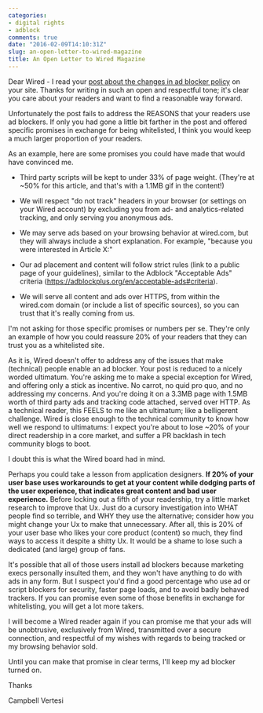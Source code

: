 ```yaml
---
categories:
- digital rights
- adblock
comments: true
date: "2016-02-09T14:10:31Z"
slug: an-open-letter-to-wired-magazine
title: An Open Letter to Wired Magazine
---
```


Dear Wired -
I read your [post about the changes in ad blocker policy](http://www.wired.com/how-wired-is-going-to-handle-ad-blocking/) on your site. Thanks for writing in such an open and respectful tone; it's clear you care about your readers and want to find a reasonable way forward.

Unfortunately the post fails to address the REASONS that your readers use ad blockers. If only you had gone a little bit farther in the post and offered specific promises in exchange for being whitelisted, I think you would keep a much larger proportion of your readers.

As an example, here are some promises you could have made that would have convinced me.

- Third party scripts will be kept to under 33% of page weight. (They're at ~50% for this article, and that's with a 1.1MB gif in the content!)

- We will respect "do not track" headers in your browser (or settings on your Wired account) by excluding you from ad- and analytics-related tracking, and only serving you anonymous ads.

- We may serve ads based on your browsing behavior at wired.com, but they will always include a short explanation. For example, "because you were interested in Article X:"

- Our ad placement and content will follow strict rules (link to a public page of your guidelines), similar to the Adblock "Acceptable Ads" criteria (https://adblockplus.org/en/acceptable-ads#criteria).

- We will serve all content and ads over HTTPS, from within the wired.com domain (or include a list of specific sources), so you can trust that it's really coming from us.

I'm not asking for those specific promises or numbers per se. They're only an example of how you could reassure 20% of your readers that they can trust you as a whitelisted site.

As it is, Wired doesn't offer to address any of the issues that make (technical) people enable an ad blocker. Your post is reduced to a nicely worded ultimatum. You're asking me to make a special exception for Wired, and offering only a stick as incentive. No carrot, no quid pro quo, and no addressing my concerns. And you're doing it on a 3.3MB page with 1.5MB worth of third party ads and tracking code attached, served over HTTP. As a technical reader, this FEELS to me like an ultimatum; like a belligerent challenge. Wired is close enough to the technical community to know how well we respond to ultimatums: I expect you're about to lose ~20% of your direct readership in a core market, and suffer a PR backlash in tech community blogs to boot.

I doubt this is what the Wired board had in mind.

Perhaps you could take a lesson from application designers. **If 20% of your user base uses workarounds to get at your content while dodging parts of the user experience, that indicates great content and bad user experience.** Before locking out a fifth of your readership, try a little market research to improve that Ux. Just do a cursory investigation into WHAT people find so terrible, and WHY they use the alternative; consider how you might change your Ux to make that unnecessary. After all, this is 20% of your user base who likes your core product (content) so much, they find ways to access it despite a shitty Ux. It would be a shame to lose such a dedicated (and large) group of fans.

It's possible that all of those users install ad blockers because marketing execs personally insulted them, and they won't have anything to do with ads in any form. But I suspect you'd find a good percentage who use ad or script blockers for security, faster page loads, and to avoid badly behaved trackers. If you can promise even some of those benefits in exchange for whitelisting, you will get a lot more takers.

I will become a Wired reader again if you can promise me that your ads will be unobtrusive, exclusively from Wired, transmitted over a secure connection, and respectful of my wishes with regards to being tracked or my browsing behavior sold.

Until you can make that promise in clear terms, I'll keep my ad blocker turned on.

Thanks

Campbell Vertesi

